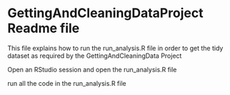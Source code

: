 GettingAndCleaningDataProject Readme file
==========================================

This file explains how to run the run_analysis.R file 
in order to get the tidy dataset as required by the 
GettingAndCleaningData Project

Open an RStudio session and open the run_analysis.R file

run all the code in the run_analysis.R file 


